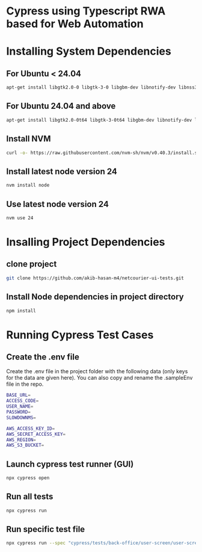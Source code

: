 # Cypress using Typescript RWA based for Web Automation 
# Installing System Dependencies

## For Ubuntu < 24.04

```bash
apt-get install libgtk2.0-0 libgtk-3-0 libgbm-dev libnotify-dev libnss3 libxss1 libasound2 libxtst6 xauth xvfb
```

## For Ubuntu 24.04 and above

```bash
apt-get install libgtk2.0-0t64 libgtk-3-0t64 libgbm-dev libnotify-dev libnss3 libxss1 libasound2t64 libxtst6 xauth xvfb
```

## Install NVM

```bash
curl -o- https://raw.githubusercontent.com/nvm-sh/nvm/v0.40.3/install.sh | bash
```

## Install latest node version 24

```bash
nvm install node
```

## Use latest node version 24

```bash
nvm use 24
```

# Insalling Project Dependencies

## clone project

```bash
git clone https://github.com/akib-hasan-m4/netcourier-ui-tests.git
```

## Install Node dependencies in project directory

```bash
npm install
```

# Running Cypress Test Cases

## Create the .env file

Create the .env file in the project folder with the following data (only keys for the data are given here). You can also copy and rename the .sampleEnv file in the repo.

```bash
BASE_URL=
ACCESS_CODE=
USER_NAME=
PASSWORD=
SLOWDOWNMS=

AWS_ACCESS_KEY_ID=
AWS_SECRET_ACCESS_KEY=
AWS_REGION=
AWS_S3_BUCKET=
```

## Launch cypress test runner (GUI)

```bash
npx cypress open
```

## Run all tests

```bash
npx cypress run
```

## Run specific test file

```bash
npx cypress run --spec "cypress/tests/back-office/user-screen/user-screen.spec.ts"
```
